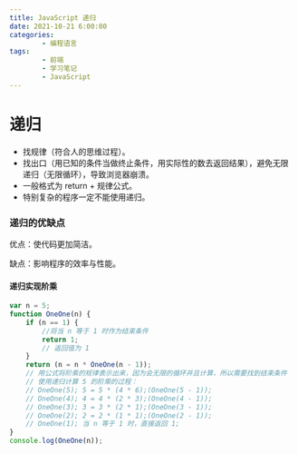 ```yaml
---
title: JavaScript 递归
date: 2021-10-21 6:00:00
categories:
        - 编程语言
tags:
        - 前端
        - 学习笔记
        - JavaScript
---
```


# 递归

- 找规律（符合人的思维过程）。
- 找出口（用已知的条件当做终止条件，用实际性的数去返回结果），避免无限递归（无限循环），导致浏览器崩溃。
- 一般格式为 return + 规律公式。
- 特别复杂的程序一定不能使用递归。

### 递归的优缺点

优点：使代码更加简洁。

缺点：影响程序的效率与性能。

#### 递归实现阶乘

```JavaScript
var n = 5;
function OneOne(n) {
	if (n == 1) {
		//将当 n 等于 1 时作为结束条件
		return 1;
		// 返回值为 1
	}
	return (n = n * OneOne(n - 1));
	// 用公式将阶乘的规律表示出来，因为会无限的循环并且计算，所以需要找到结束条件
	// 使用递归计算 5 的阶乘的过程：
	// OneOne(5); 5 = 5 * (4 * 6);(OneOne(5 - 1));
	// OneOne(4); 4 = 4 * (2 * 3);(OneOne(4 - 1));
	// OneOne(3); 3 = 3 * (2 * 1);(OneOne(3 - 1));
	// OneOne(2); 2 = 2 * (1 * 1);(OneOne(2 - 1));
	// OneOne(1); 当 n 等于 1 时，直接返回 1;
}
console.log(OneOne(n));
```
